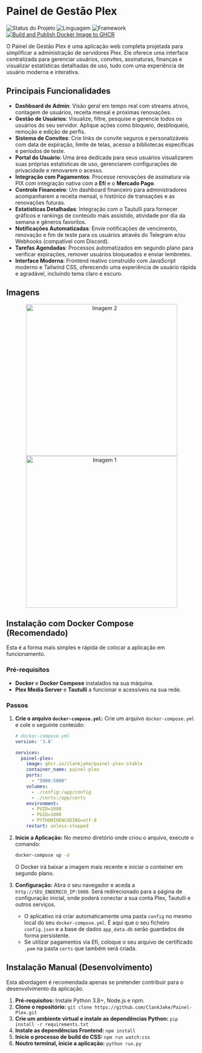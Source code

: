 # Painel de Gestão Plex

![Status do Projeto](https://img.shields.io/badge/status-ativo-brightgreen)
![Linguagem](https://img.shields.io/badge/python-3.8%2B-blue)
![Framework](https://img.shields.io/badge/flask-2.x-orange)
[![Build and Publish Docker Image to GHCR](https://github.com/ClankJake/Painel-Plex/actions/workflows/docker-publish.yml/badge.svg?branch=stable)](https://github.com/ClankJake/Painel-Plex/actions/workflows/docker-publish.yml)

O Painel de Gestão Plex é uma aplicação web completa projetada para simplificar a administração de servidores Plex. Ele oferece uma interface centralizada para gerenciar usuários, convites, assinaturas, finanças e visualizar estatísticas detalhadas de uso, tudo com uma experiência de usuário moderna e interativa.

## Principais Funcionalidades

-   **Dashboard de Admin**: Visão geral em tempo real com streams ativos, contagem de usuários, receita mensal e próximas renovações.
-   **Gestão de Usuários**: Visualize, filtre, pesquise e gerencie todos os usuários do seu servidor. Aplique ações como bloqueio, desbloqueio, remoção e edição de perfis.
-   **Sistema de Convites**: Crie links de convite seguros e personalizáveis com data de expiração, limite de telas, acesso a bibliotecas específicas e períodos de teste.
-   **Portal do Usuário**: Uma área dedicada para seus usuários visualizarem suas próprias estatísticas de uso, gerenciarem configurações de privacidade e renovarem o acesso.
-   **Integração com Pagamentos**: Processe renovações de assinatura via PIX com integração nativa com a **Efí** e o **Mercado Pago**.
-   **Controle Financeiro**: Um dashboard financeiro para administradores acompanharem a receita mensal, o histórico de transações e as renovações futuras.
-   **Estatísticas Detalhadas**: Integração com o Tautulli para fornecer gráficos e rankings de conteúdo mais assistido, atividade por dia da semana e gêneros favoritos.
-   **Notificações Automatizadas**: Envie notificações de vencimento, renovação e fim de teste para os usuários através do Telegram e/ou Webhooks (compatível com Discord).
-   **Tarefas Agendadas**: Processos automatizados em segundo plano para verificar expirações, remover usuários bloqueados e enviar lembretes.
-   **Interface Moderna**: Frontend reativo construído com JavaScript moderno e Tailwind CSS, oferecendo uma experiência de usuário rápida e agradável, incluindo tema claro e escuro.

## Imagens
<p align="center">
  <img width="400" alt="Imagem 2" src="https://github.com/user-attachments/assets/6a0eb80c-ca2e-4fc0-a183-1c08d4c084a2" />
  <img width="400" alt="Imagem 1" src="https://github.com/user-attachments/assets/ca2e94ad-a3b0-48c9-b053-48b3d86a2744" />
</p>

## Instalação com Docker Compose (Recomendado)

Esta é a forma mais simples e rápida de colocar a aplicação em funcionamento.

### Pré-requisitos

-   **Docker** e **Docker Compose** instalados na sua máquina.
-   **Plex Media Server** e **Tautulli** a funcionar e acessíveis na sua rede.

### Passos

1.  **Crie o arquivo `docker-compose.yml`:**
    Crie um arquivo `docker-compose.yml` e cole o seguinte conteúdo:

    ```yaml
    # docker-compose.yml
    version: '3.8'

    services:
      painel-plex:
        image: ghcr.io/clankjake/painel-plex:stable
        container_name: painel-plex
        ports:
          - "5000:5000"
        volumes:
          - ./config:/app/config
          - ./certs:/app/certs
        environment:
          - PUID=1000
          - PGID=1000
          - PYTHONIOENCODING=utf-8
        restart: unless-stopped
    ```

2.  **Inicie a Aplicação:**
    No mesmo diretório onde criou o arquivo, execute o comando:
    ```bash
    docker-compose up -d
    ```
    O Docker irá baixar a imagem mais recente e iniciar o conteiner em segundo plano.

3.  **Configuração:**
    Abra o seu navegador e aceda a `http://SEU_ENDERECO_IP:5000`. Será redirecionado para a página de configuração inicial, onde poderá conectar a sua conta Plex, Tautulli e outros serviços.

    -   O aplicativo irá criar automaticamente uma pasta `config` no mesmo local do seu `docker-compose.yml`. É aqui que o seu ficheiro `config.json` e a base de dados `app_data.db` serão guardados de forma persistente.
    -   Se utilizar pagamentos via Efí, coloque o seu arquivo de certificado `.pem` na pasta `certs` que também será criada.

## Instalação Manual (Desenvolvimento)

Esta abordagem é recomendada apenas se pretender contribuir para o desenvolvimento da aplicação.

1.  **Pré-requisitos:** Instale Python 3.8+, Node.js e npm.
2.  **Clone o repositório:** `git clone https://github.com/ClankJake/Painel-Plex.git`
3.  **Crie um ambiente virtual e instale as dependências Python:** `pip install -r requirements.txt`
4.  **Instale as dependências Frontend:** `npm install`
5.  **Inicie o processo de build do CSS:** `npm run watch:css`
6.  **Noutro terminal, inicie a aplicação:** `python run.py`
